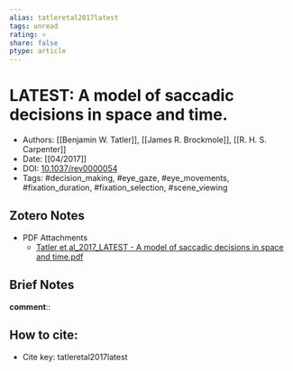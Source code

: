 ```yaml
---
alias: tatleretal2017latest
tags: unread
rating: ⭐
share: false
ptype: article
---
```


# LATEST: A model of saccadic decisions in space and time.

* Authors: [[Benjamin W. Tatler]], [[James R. Brockmole]], [[R. H. S. Carpenter]]
* Date: [[04/2017]]
* DOI: [10.1037/rev0000054](https://doi.org/10.1037/rev0000054)
* Tags: #decision_making, #eye_gaze, #eye_movements, #fixation_duration, #fixation_selection, #scene_viewing


## Zotero Notes
* PDF Attachments
	- [Tatler et al_2017_LATEST - A model of saccadic decisions in space and time.pdf](zotero://open-pdf/library/items/5523HZYU)

## Brief Notes
**comment**:: 

## How to cite:
* Cite key: tatleretal2017latest